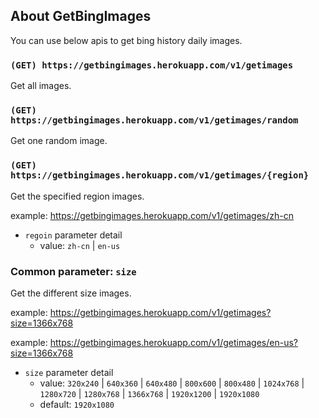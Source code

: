 ## About GetBingImages

You can use below apis to get bing history daily images.

### `(GET) https://getbingimages.herokuapp.com/v1/getimages`

Get all images.

### `(GET) https://getbingimages.herokuapp.com/v1/getimages/random`

Get one random image.

### `(GET) https://getbingimages.herokuapp.com/v1/getimages/{region}`

Get the specified region images.

example: https://getbingimages.herokuapp.com/v1/getimages/zh-cn 

- `regoin` parameter detail
  - value: `zh-cn` | `en-us`

### Common parameter: `size`

Get the different size images.

example: https://getbingimages.herokuapp.com/v1/getimages?size=1366x768

example: https://getbingimages.herokuapp.com/v1/getimages/en-us?size=1366x768

- `size` parameter detail
  - value: 
     `320x240`
    | `640x360`
    | `640x480`
    | `800x600`
    | `800x480`
    | `1024x768`
    | `1280x720`
    | `1280x768`
    | `1366x768`
    | `1920x1200`
    | `1920x1080`
  - default: `1920x1080`

